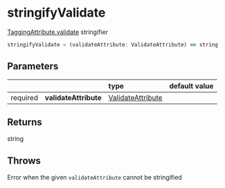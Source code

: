 # stringifyValidate

[TaggingAttribute.validate](/tracking/api-reference/definitions/TaggingAttribute.md#taggingattributevalidate) stringifier

```typescript
stringifyValidate = (validateAttribute: ValidateAttribute) => string
```  

## Parameters
|          |                       | type                                                                          | default value
| :-:      | :--                   | :--                                                                           | :--           
| required | **validateAttribute** | [ValidateAttribute](/tracking/api-reference/definitions/ValidateAttribute.md) |

## Returns
string

## Throws
Error when the given `validateAttribute` cannot be stringified

